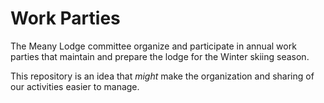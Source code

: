 # Work Parties

The Meany Lodge committee organize and participate in annual work parties that maintain and prepare the lodge for the Winter skiing season.

This repository is an idea that _might_ make the organization and sharing of our activities easier to manage.
